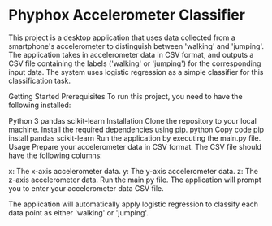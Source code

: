 # **Phyphox Accelerometer Classifier**
This project is a desktop application that uses data collected from a smartphone's accelerometer to distinguish between 'walking' and 'jumping'. The application takes in accelerometer data in CSV format, and outputs a CSV file containing the labels ('walking' or 'jumping') for the corresponding input data. The system uses logistic regression as a simple classifier for this classification task.

Getting Started
Prerequisites
To run this project, you need to have the following installed:

Python 3
pandas
scikit-learn
Installation
Clone the repository to your local machine.
Install the required dependencies using pip.
python
Copy code
pip install pandas scikit-learn
Run the application by executing the main.py file.
Usage
Prepare your accelerometer data in CSV format. The CSV file should have the following columns:

x: The x-axis accelerometer data.
y: The y-axis accelerometer data.
z: The z-axis accelerometer data.
Run the main.py file. The application will prompt you to enter your accelerometer data CSV file.

The application will automatically apply logistic regression to classify each data point as either 'walking' or 'jumping'.
